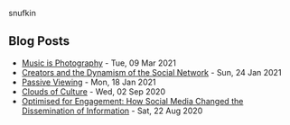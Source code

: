 snufkin

## Blog Posts
<!-- blog starts -->
* [Music is Photography](https://snufk.in/blog/music-photography.html) - Tue, 09 Mar 2021
* [Creators and the Dynamism of the Social Network](https://snufk.in/blog/creators-social-networks.html) - Sun, 24 Jan 2021
* [Passive Viewing](https://snufk.in/blog/passive-viewing.html) - Mon, 18 Jan 2021
* [Clouds of Culture](https://snufk.in/blog/clouds-of-culture.html) - Wed, 02 Sep 2020
* [Optimised for Engagement: How Social Media Changed the Dissemination of Information](https://snufk.in/blog/optimised-for-engagement.html) - Sat, 22 Aug 2020
<!-- blog ends -->
